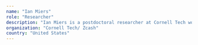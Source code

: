 ```yaml
---
name: "Ian Miers"
role: "Researcher"
description: "Ian Miers is a postdoctoral researcher at Cornell Tech working on computer security and applied cryptography. His work focuses on improving the security and privacy of emerging technologies. This includes Zerocoin and Zerocash, the first systems to provide strongly private payments on top of public blockchains, and work improving mobile messaging including attacks on iMessage and new techniques for puncturable forward secure encryption. His work has been featured in The Washington Post, The New York Times, The Economist, and denounced in at least two op-eds. He is one of the co-founders of Zcash, a privacy preserving cryptocurrency based on his Ph.D. thesis."
organization: "Cornell Tech/ Zcash"
country: "United States"
---
```

